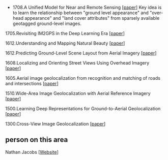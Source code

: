 * 1708.A Unified Model for Near and Remote Sensing [[paper](https://arxiv.org/abs/1708.03035)]
Key idea is to learn the relationship between "ground level appearance" and "over-head appearance" and "land cover attributes" from sparsely available geotagged ground-level images.

1705.Revisiting IM2GPS in the Deep Learning Era [[paper](https://arxiv.org/abs/1705.04838v1)]

1612.Understanding and Mapping Natural Beauty [[paper](https://arxiv.org/abs/1612.03142)]

1612.Predicting Ground-Level Scene Layout from Aerial Imagery [[paper](https://arxiv.org/pdf/1612.02709.pdf)]

1608.Localizing and Orienting Street Views Using Overhead Imagery [[paper](https://arxiv.org/abs/1608.00161v2)]

1605.Aerial image geolocalization from recognition and matching of roads and intersections [[paper](https://arxiv.org/abs/1605.08323v1)]

1510.Wide-Area Image Geolocalization with Aerial Reference Imagery [[paper](https://arxiv.org/abs/1510.03743v1)]

1500.Learning Deep Representations for Ground-to-Aerial Geolocalization [[paper](http://ieeexplore.ieee.org/document/7299135/)]

1300.Cross-View Image Geolocalization [[paper](https://dl.acm.org/citation.cfm?id=2516207)]

## person on this area

Nathan Jacobs [[Website](http://cs.uky.edu/~jacobs/research/)]
